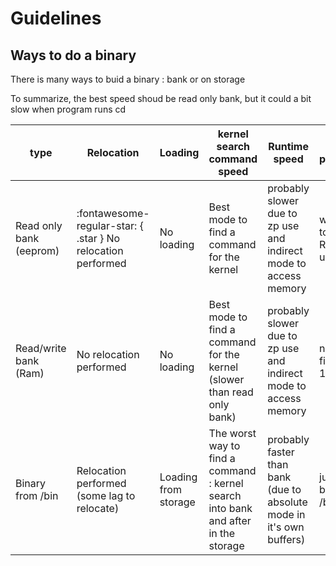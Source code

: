 # Guidelines

## Ways to do a binary

There is many ways to buid a binary : bank or on storage

To summarize, the best speed shoud be read only bank, but it could a bit slow when program runs cd

| type        | Relocation                           |Loading| kernel search command speed| Runtime speed | Update performance|
|-------------|--------------------------------------|-------|----------------------------|---------------|-------------------|
|Read only bank (eeprom) |:fontawesome-regular-star: { .star }   No relocation performed      | No loading | Best mode to find a command for the kernel | probably slower due to zp use and indirect mode to access memory | worst : need to load 64KB Rom slot to update
|Read/write bank (Ram) |    No relocation performed      | No loading | Best mode to find a command for the kernel (slower than read only bank)| probably slower due to zp use and indirect mode to access memory | need to load file into the 16KB bank
|Binary from /bin |    Relocation performed (some lag to relocate)     | Loading from storage| The worst way to find a command : kernel search into bank and after in the storage| probably faster than bank (due to absolute mode in it's own buffers) | just copy binary into /bin
